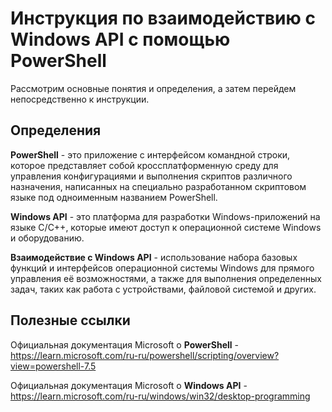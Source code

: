 # Инструкция по взаимодействию с Windows API с помощью PowerShell

Рассмотрим основные понятия и определения, а затем перейдем непосредственно к инструкции.

## Определения

**PowerShell** - это приложение с интерфейсом командной строки, которое представляет собой кроссплатформенную среду  для управления конфигурациями и выполнения скриптов различного назначения, написанных на специально разработанном скриптовом языке под одноименным названием PowerShell.

**Windows API** - это платформа для разработки Windows-приложений на языке C/C++, которые имеют доступ к операционной системе Windows и оборудованию.

**Взаимодействие с Windows API** - использование набора базовых функций и интерфейсов операционной системы Windows для прямого управления её возможностями, а также для выполнения определенных задач, таких как работа с устройствами, файловой системой и других.



## Полезные ссылки

Официальная документация Microsoft о **PowerShell** - https://learn.microsoft.com/ru-ru/powershell/scripting/overview?view=powershell-7.5

Официальная документация Microsoft о **Windows API** - https://learn.microsoft.com/ru-ru/windows/win32/desktop-programming

